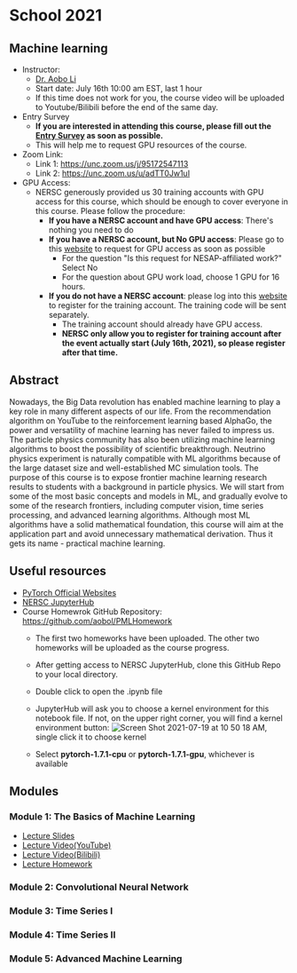 # School 2021

## Machine learning

- Instructor:
  - [Dr. Aobo Li](https://www.linkedin.com/in/aobo-li-9a0b15a7/)
  - Start date: July 16th 10:00 am EST, last 1 hour
  - If this time does not work for you, the course video will be uploaded to Youtube/Bilibili before the end of the same day.
- Entry Survey
  - **If you are interested in attending this course, please fill out the [Entry Survey](https://docs.google.com/forms/d/e/1FAIpQLSd5rs2Uj9mmOpv8B5PbDvaN9TUIHLIpwtTaEIEPTqBdjf0mHw/viewform?usp=sf_link) as soon as possible.**
  - This will help me to request GPU resources of the course.
- Zoom Link:
  - Link 1: https://unc.zoom.us/j/95172547113
  - Link 2: https://unc.zoom.us/u/adTT0Jw1uI
- GPU Access:
  - NERSC generously provided us 30 training accounts with GPU access for this course, which should be enough to cover everyone in this course. Please follow the procedure:
    - **If you have a NERSC account and have GPU access**: There's nothing you need to do
    - **If you have a NERSC account, but No GPU access**: Please go to this [website](https://nersc.servicenowservices.com/sp/?id=sc_cat_item&sys_id=a715ed9edbe0ff00200f7d321f9619f5&sysparm_category=e15706fc0a0a0aa7007fc21e1ab70c2f) to request for GPU access as soon as possible
      - For the question "Is this request for NESAP-affiliated work?" Select No
      - For the question about GPU work load, choose 1 GPU for 16 hours.
    - **If you do not have a NERSC account**: please log into this [website](https://iris.nersc.gov/train) to register for the training account. The training code will be sent separately. 
      - The training account should already have GPU access.
      - **NERSC only allow you to register for training account after the event actually start (July 16th, 2021), so please register after that time.**

## Abstract
Nowadays, the Big Data revolution has enabled machine learning to play a key role in many different aspects of our life. From the recommendation algorithm on YouTube to the reinforcement learning based AlphaGo, the power and versatility of machine learning has never failed to impress us. The particle physics community has also been utilizing machine learning algorithms to boost the possibility of scientific breakthrough. Neutrino physics experiment is naturally compatible with ML algorithms because of the large dataset size and well-established MC simulation tools. The purpose of this course is to expose frontier machine learning research results to students with a background in particle physics. We will start from some of the most basic concepts and models in ML, and gradually evolve to some of the research frontiers, including computer vision, time series processing, and advanced learning algorithms. Although most ML algorithms have a solid mathematical foundation, this course will aim at the application part and avoid unnecessary mathematical derivation. Thus it gets its name - practical machine learning.

## Useful resources
- [PyTorch Official Websites](https://pytorch.org)
- [NERSC JupyterHub](https://jupyter.nersc.gov/)
- Course Homewrok GitHub Repository: https://github.com/aobol/PMLHomework
  - The first two homeworks have been uploaded. The other two homeworks will be uploaded as the course progress.
  - After getting access to NERSC JupyterHub, clone this GitHub Repo to your local directory.
  - Double click to open the .ipynb file
  - JupyterHub will ask you to choose a kernel environment for this notebook file. If not, on the upper right corner, you will find a kernel environment button: ![Screen Shot 2021-07-19 at 10 50 18 AM](https://user-images.githubusercontent.com/25975621/126179795-09baa790-3c7a-40e2-8457-79295a1ea4ad.png), single click it to choose kernel

  - Select **pytorch-1.7.1-cpu** or  **pytorch-1.7.1-gpu**, whichever is available



## Modules
### Module 1: The Basics of Machine Learning
- [Lecture Slides](https://drive.google.com/file/d/1kC3RC2XFs7RNTLjroiCosH0d3U-jlyma/view?usp=sharing)
- [Lecture Video(YouTube)](https://www.youtube.com/watch?v=Gdxik5DRA2k)
- [Lecture Video(Bilibili)](https://www.bilibili.com/video/BV1sb4y1k7cg?share_source=copy_web)
- [Lecture Homework](https://github.com/aobol/PMLHomework/blob/main/Lecture1.ipynb)


### Module 2: Convolutional Neural Network
### Module 3: Time Series I
### Module 4: Time Series II
### Module 5: Advanced Machine Learning

